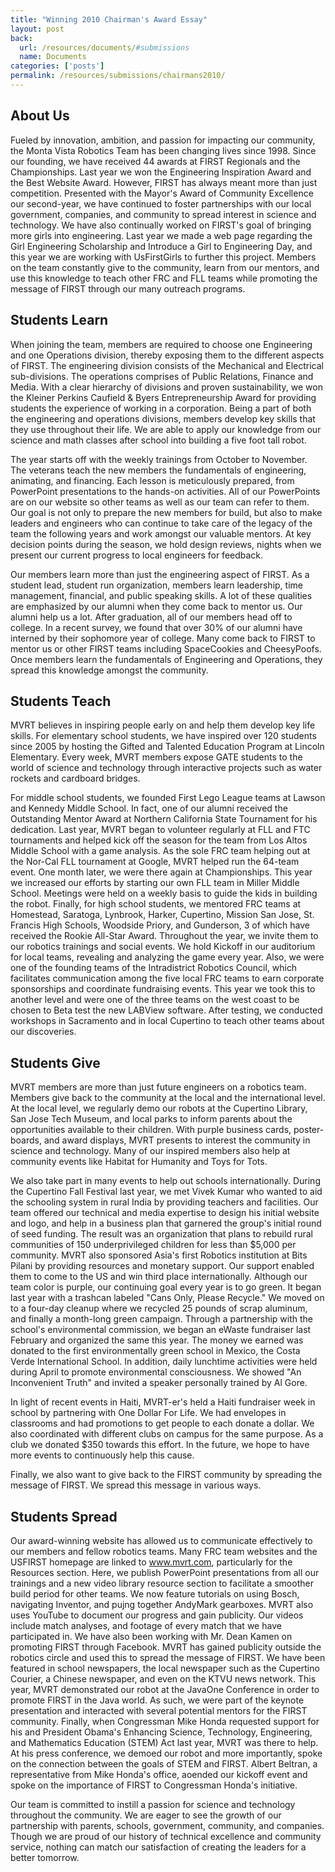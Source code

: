 ```yaml
---
title: "Winning 2010 Chairman's Award Essay"
layout: post
back:
  url: /resources/documents/#submissions
  name: Documents
categories: ['posts']
permalink: /resources/submissions/chairmans2010/
---
```


## About Us


Fueled by innovation, ambition, and passion for impacting our community, the
Monta Vista Robotics Team has been changing lives since 1998. Since our
founding, we have received 44 awards at FIRST Regionals and the Championships.
Last year we won the Engineering Inspiration Award and the Best Website Award.
However, FIRST has always meant more than just competition. Presented with the
Mayor's Award of Community Excellence our second-year, we have continued to
foster partnerships with our local government, companies, and community to
spread interest in science and technology. We have also continually worked on
FIRST's goal of bringing more girls into engineering. Last year we made a web
page regarding the Girl Engineering Scholarship and Introduce a Girl to
Engineering Day, and this year we are working with UsFirstGirls to further this
project. Members on the team constantly give to the community, learn from our
mentors, and use this knowledge to teach other FRC and FLL teams while promoting
the message of FIRST through our many outreach programs.



## Students Learn

When joining the team, members are required to choose one Engineering and one
Operations division, thereby exposing them to the different aspects of FIRST.
The engineering division consists of the Mechanical and Electrical
sub-divisions. The operations comprises of Public Relations, Finance and Media.
With a clear hierarchy of divisions and proven sustainability, we won the
Kleiner Perkins Caufield & Byers Entrepreneurship Award for providing students
the experience of working in a corporation. Being a part of both the engineering
and operations divisions, members develop key skills that they use throughout
their life. We are able to apply our knowledge from our science and math classes
after school into building a five foot tall robot.

The year starts off with the weekly trainings from October to November. The
veterans teach the new members the fundamentals of engineering, animating, and
financing. Each lesson is meticulously prepared, from PowerPoint presentations
to the hands-on activities. All of our PowerPoints are on our website so other
teams as well as our team can refer to them. Our goal is not only to prepare the
new members for build, but also to make leaders and engineers who can continue
to take care of the legacy of the team the following years and work amongst our
valuable mentors. At key decision points during the season, we hold design
reviews, nights when we present our current progress to local engineers for
feedback.

Our members learn more than just the engineering aspect of FIRST. As a student
lead, student run organization, members learn leadership, time management,
financial, and public speaking skills. A lot of these qualities are emphasized
by our alumni when they come back to mentor us.
Our alumni help us a lot. After graduation, all of our members head off to
college. In a recent survey, we found that over 30% of our alumni have interned
by their sophomore year of college. Many come back to FIRST to mentor us or
other FIRST teams including SpaceCookies and CheesyPoofs. Once members learn the
fundamentals of Engineering and Operations, they spread this knowledge amongst
the community.


## Students Teach

MVRT believes in inspiring people early on and help them develop key life
skills. For elementary school students, we have inspired over 120 students since
2005 by hosting the Gifted and Talented Education Program at Lincoln Elementary.
Every week, MVRT members expose GATE students to the world of science and
technology through interactive projects such as water rockets and cardboard
bridges.

For middle school students, we founded First Lego League teams at Lawson and
Kennedy Middle School. In fact, one of our alumni received the Outstanding
Mentor Award at Northern California State Tournament for his dedication. Last
year, MVRT began to volunteer regularly at FLL and FTC tournaments and helped
kick off the season for the team from Los Altos Middle School with a game
analysis. As the sole FRC team helping out at the Nor-Cal FLL tournament at
Google, MVRT helped run the 64-team event. One month later, we were there again
at Championships. This year we increased our efforts by starting our own FLL
team in Miller Middle School. Meetings were held on a weekly basis to guide the
kids in building the robot. Finally, for high school students, we mentored FRC
teams at Homestead, Saratoga, Lynbrook, Harker, Cupertino, Mission San Jose, St.
Francis High Schools, Woodside Priory, and Gunderson, 3 of which have received
the Rookie All-Star Award. Throughout the year, we invite them to our robotics
trainings and social events. We hold Kickoff in our auditorium for local teams,
revealing and analyzing the game every year. Also, we were one of the founding
teams of the Intradistrict Robotics Council, which facilitates communication
among the five local FRC teams to earn corporate sponsorships and coordinate
fundraising events. This year we took this to another level and were one of the
three teams on the west coast to be chosen to Beta test the new LABView
software. After testing, we conducted workshops in Sacramento and in local
Cupertino to teach other teams about our discoveries.


## Students Give

MVRT members are more than just future engineers on a robotics team. Members
give back to the community at the local and the international level. At the
local level, we regularly demo our robots at the Cupertino Library, San Jose
Tech Museum, and local parks to inform parents about the opportunities available
to their children. With purple business cards, poster-boards, and award
displays, MVRT presents to interest the community in science and technology.
Many of our inspired members also help at community events like Habitat for
Humanity and Toys for Tots.

We also take part in many events to help out schools internationally. During the
Cupertino Fall Festival last year, we met Vivek Kumar who wanted to aid the
schooling system in rural India by providing teachers and facilities. Our team
offered our technical and media expertise to design his initial website and
logo, and help in a business plan that garnered the group's initial round of
seed funding. The result was an organization that plans to rebuild rural
communities of 150 underprivileged children for less than $5,000 per community.
MVRT also sponsored Asia's first Robotics institution at Bits Pilani by
providing resources and monetary support. Our support enabled them to come to
the US and win third place internationally. Although our team color is purple,
our continuing goal every year is to go green. It began last year with a
trashcan labeled "Cans Only, Please Recycle." We moved on to a four-day cleanup
where we recycled 25 pounds of scrap aluminum, and finally a month-long green
campaign. Through a partnership with the school's environmental commission, we
began an eWaste fundraiser last February and organized the same this year. The
money we earned was donated to the first environmentally green school in Mexico,
the Costa Verde International School. In addition, daily lunchtime activities
were held during April to promote environmental consciousness. We showed "An
Inconvenient Truth" and invited a speaker personally trained by Al Gore.

In light of recent events in Haiti, MVRT-er's held a Haiti fundraiser week in
school by partnering with One Dollar For Life. We had envelopes in classrooms
and had promotions to get people to each donate a dollar. We also coordinated
with different clubs on campus for the same purpose. As a club we donated $350
towards this effort. In the future, we hope to have more events to continuously
help this cause.

Finally, we also want to give back to the FIRST community by spreading the
message of FIRST. We spread this message in various ways.


## Students Spread

Our award-winning website has allowed us to communicate effectively to our
members and fellow robotics teams. Many FRC team websites and the USFIRST
homepage are linked to www.mvrt.com, particularly for the Resources section.
Here, we publish PowerPoint presentations from all our trainings and a new video
library resource section to facilitate a smoother build period for other teams.
We now feature tutorials on using Bosch, navigating Inventor, and pujng together
AndyMark gearboxes. MVRT also uses YouTube to document our progress and gain
publicity. Our videos include match analyses, and footage of every match that we
have participated in. We have also been working with Mr. Dean Kamen on promoting
FIRST through Facebook. MVRT has gained publicity outside the robotics circle
and used this to spread the message of FIRST. We have been featured in school
newspapers, the local newspaper such as the Cupertino Courier, a Chinese
newspaper, and even on the KTVU news network. This year, MVRT demonstrated our
robot at the JavaOne Conference in order to promote FIRST in the Java world. As
such, we were part of the keynote presentation and interacted with several
potential mentors for the FIRST community. Finally, when Congressman Mike Honda
requested support for his and President Obama's Enhancing Science, Technology,
Engineering, and Mathematics Education (STEM) Act last year, MVRT was there to
help. At his press conference, we demoed our robot and more importantly, spoke
on the connection between the goals of STEM and FIRST. Albert Beltran, a
representative from Mike Honda's office, aoended our kickoff event and spoke on
the importance of FIRST to Congressman Honda's initiative.

Our team is committed to instill a passion for science and technology throughout
the community. We are eager to see the growth of our partnership with parents,
schools, government, community, and companies. Though we are proud of our
history of technical excellence and community service, nothing can match our
satisfaction of creating the leaders for a better tomorrow.
